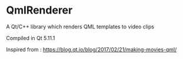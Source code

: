 # QmlRenderer
A Qt/C++ library which renders QML templates to video clips

Compiled in Qt 5.11.1

Inspired from : https://blog.qt.io/blog/2017/02/21/making-movies-qml/
